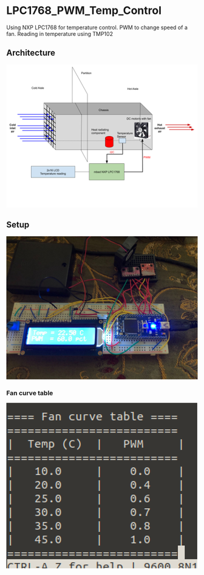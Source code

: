 # LPC1768_PWM_Temp_Control
Using NXP LPC1768 for temperature control. PWM to change speed of a fan. Reading in temperature using TMP102

## Architecture
![architecture](Embedded_FW_Project.png)

## Setup
![setup](setup.jpg)

### Fan curve table
![fan curve table](FCT.png)
